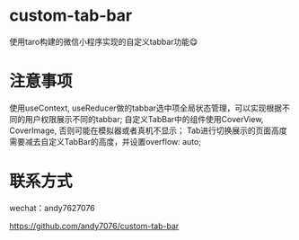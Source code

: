 # custom-tab-bar
使用taro构建的微信小程序实现的自定义tabbar功能😋

# 注意事项
使用useContext, useReducer做的tabbar选中项全局状态管理，可以实现根据不同的用户权限展示不同的tabbar;
自定义TabBar中的组件使用CoverView, CoverImage, 否则可能在模拟器或者真机不显示；
Tab进行切换展示的页面高度需要减去自定义TabBar的高度，并设置overflow: auto;

# 联系方式
wechat：andy7627076

https://github.com/andy7076/custom-tab-bar
